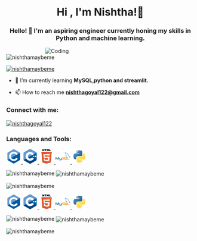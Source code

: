 
<h1 align="center">Hi , I'm Nishtha!👋</h1>
<h3 align="center">Hello! 👋 I'm an aspiring engineer currently honing my skills in Python and machine learning.</h3>
<img align="right" alt="Coding" width="400" src="https://mir-s3-cdn-cf.behance.net/project_modules/disp/601014116770475.6068beff4640a.gif">
<p align="left"> <img src="https://komarev.com/ghpvc/?username=nishthamaybeme&label=Profile%20views&color=0e75b6&style=flat" alt="nishthamaybeme" /> </p>

<p align="left"> <a href="https://github.com/ryo-ma/github-profile-trophy"><img src="https://github-profile-trophy.vercel.app/?username=nishthamaybeme" alt="nishthamaybeme" /></a> </p>

- 🌱 I’m currently learning **MySQL,python and streamlit.**

- 📫 How to reach me **nishthagoyal122@gmail.com**

<h3 align="left">Connect with me:</h3>
<p align="left">
<a href="https://www.leetcode.com/nishthagoyal122" target="blank"><img align="center" src="https://raw.githubusercontent.com/rahuldkjain/github-profile-readme-generator/master/src/images/icons/Social/leet-code.svg" alt="nishthagoyal122" height="30" width="40" /></a>
</p>

<h3 align="left">Languages and Tools:</h3>
<p align="left"> <a href="https://www.cprogramming.com/" target="_blank" rel="noreferrer"> <img src="https://raw.githubusercontent.com/devicons/devicon/master/icons/c/c-original.svg" alt="c" width="40" height="40"/> </a> <a href="https://www.w3schools.com/cpp/" target="_blank" rel="noreferrer"> <img src="https://raw.githubusercontent.com/devicons/devicon/master/icons/cplusplus/cplusplus-original.svg" alt="cplusplus" width="40" height="40"/> </a> <a href="https://www.w3.org/html/" target="_blank" rel="noreferrer"> <img src="https://raw.githubusercontent.com/devicons/devicon/master/icons/html5/html5-original-wordmark.svg" alt="html5" width="40" height="40"/> </a> <a href="https://www.mysql.com/" target="_blank" rel="noreferrer"> <img src="https://raw.githubusercontent.com/devicons/devicon/master/icons/mysql/mysql-original-wordmark.svg" alt="mysql" width="40" height="40"/> </a> <a href="https://www.python.org" target="_blank" rel="noreferrer"> <img src="https://raw.githubusercontent.com/devicons/devicon/master/icons/python/python-original.svg" alt="python" width="40" height="40"/> </a> </p>

<p><img align="left" src="https://github-readme-stats.vercel.app/api/top-langs?username=nishthamaybeme&show_icons=true&locale=en&layout=compact" alt="nishthamaybeme" /></p>

<p>&nbsp;<img align="center" src="https://github-readme-stats.vercel.app/api?username=nishthamaybeme&show_icons=true&locale=en" alt="nishthamaybeme" /></p>

<p><img align="center" src="https://github-readme-streak-stats.herokuapp.com/?user=nishthamaybeme&" alt="nishthamaybeme" /></p>
 <img src="https://raw.githubusercontent.com/devicons/devicon/master/icons/c/c-original.svg" alt="c" width="40" height="40"/> </a> <a href="https://www.w3schools.com/cpp/" target="_blank" rel="noreferrer"> <img src="https://raw.githubusercontent.com/devicons/devicon/master/icons/cplusplus/cplusplus-original.svg" alt="cplusplus" width="40" height="40"/> </a> <a href="https://www.w3.org/html/" target="_blank" rel="noreferrer"> <img src="https://raw.githubusercontent.com/devicons/devicon/master/icons/html5/html5-original-wordmark.svg" alt="html5" width="40" height="40"/> </a> <a href="https://www.mysql.com/" target="_blank" rel="noreferrer"> <img src="https://raw.githubusercontent.com/devicons/devicon/master/icons/mysql/mysql-original-wordmark.svg" alt="mysql" width="40" height="40"/> </a> <a href="https://www.python.org" target="_blank" rel="noreferrer"> <img src="https://raw.githubusercontent.com/devicons/devicon/master/icons/python/python-original.svg" alt="python" width="40" height="40"/> </a> </p>

<p><img align="left" src="https://github-readme-stats.vercel.app/api/top-langs?username=nishthamaybeme&show_icons=true&locale=en&layout=compact" alt="nishthamaybeme" /></p>

<p>&nbsp;<img align="center" src="https://github-readme-stats.vercel.app/api?username=nishthamaybeme&show_icons=true&locale=en" alt="nishthamaybeme" /></p>

<p><img align="center" src="https://github-readme-streak-stats.herokuapp.com/?user=nishthamaybeme&" alt="nishthamaybeme" /></p>

